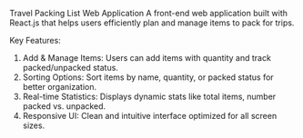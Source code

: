 Travel Packing List Web Application
A front-end web application built with React.js that helps users efficiently plan and manage items to pack for trips.

Key Features:
1) Add & Manage Items: Users can add items with quantity and track packed/unpacked status.
2) Sorting Options: Sort items by name, quantity, or packed status for better organization.
3) Real-time Statistics: Displays dynamic stats like total items, number packed vs. unpacked.
4) Responsive UI: Clean and intuitive interface optimized for all screen sizes.
